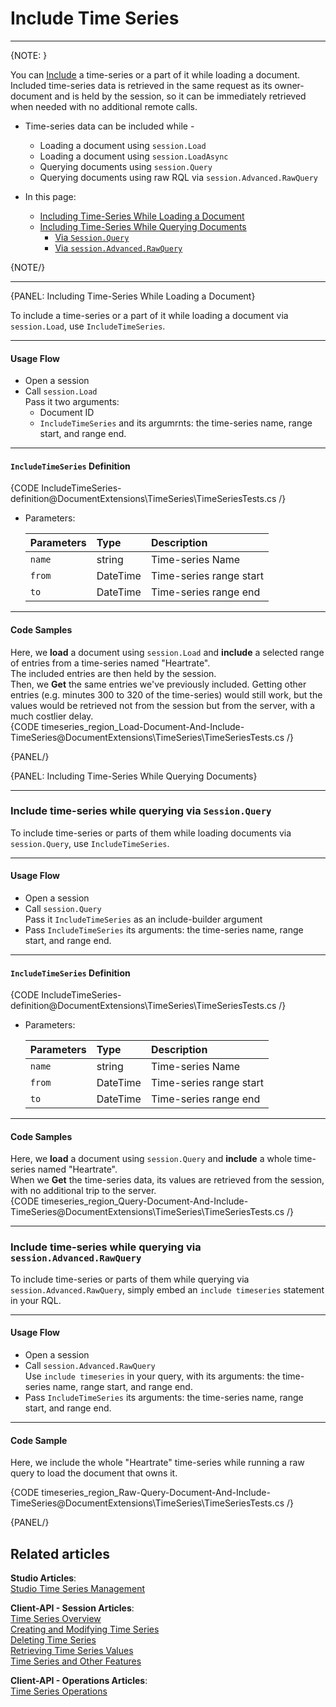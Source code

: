 ﻿# Include Time Series  
---

{NOTE: }

You can [Include](../../../client-api/session/loading-entities#load-with-includes) 
a time-series or a part of it while loading a document.  
Included time-series data is retrieved in the same request as its owner-document 
and is held by the session, so it can be immediately retrieved when needed with no 
additional remote calls.

* Time-series data can be included while -  
   * Loading a document using `session.Load`  
   * Loading a document using `session.LoadAsync`  
   * Querying documents using `session.Query`  
   * Querying documents using raw RQL via `session.Advanced.RawQuery`  

* In this page:  
  * [Including Time-Series While Loading a Document](../../../document-extensions/timeseries/client-api/include-time-series#including-time-series-while-loading-a-document)  
  * [Including Time-Series While Querying Documents](../../../document-extensions/timeseries/client-api/include-time-series#including-time-series-while-querying-documents)  
      * [Via `Session.Query`](../../../document-extensions/timeseries/client-api/include-time-series#include-time-series-while-querying-via-)  
      * [Via `session.Advanced.RawQuery`](../../../document-extensions/timeseries/client-api/include-time-series#include-time-series-while-querying-via--1)  

{NOTE/}

---

{PANEL: Including Time-Series While Loading a Document}

To include a time-series or a part of it while loading a document 
via `session.Load`, use `IncludeTimeSeries`.  

---

#### Usage Flow  

* Open a session  
* Call `session.Load`  
  Pass it two arguments:  
   * Document ID  
   * `IncludeTimeSeries` and its argumrnts: the time-series name, range start, and range end.  

---

#### `IncludeTimeSeries` Definition

{CODE IncludeTimeSeries-definition@DocumentExtensions\TimeSeries\TimeSeriesTests.cs /}

* Parameters:  

     | Parameters | Type | Description |
     |:-------------|:-------------|:-------------|
     | `name` | string | Time-series Name |
     | `from` | DateTime | Time-series range start |
     | `to` | DateTime | Time-series range end |

---

#### Code Samples  

Here, we **load** a document using `session.Load` and **include** 
a selected range of entries from a time-series named "Heartrate".  
The included entries are then held by the session.  
Then, we **Get** the same entries we've previously included. 
Getting other entries (e.g. minutes 300 to 320 of the time-series) 
would still work, but the values would be retrieved not from 
the session but from the server, with a much costlier delay.  
{CODE timeseries_region_Load-Document-And-Include-TimeSeries@DocumentExtensions\TimeSeries\TimeSeriesTests.cs /}

{PANEL/}

{PANEL: Including Time-Series While Querying Documents}

---

### Include time-series while querying via `Session.Query`  

To include time-series or parts of them while loading documents 
via `session.Query`, use `IncludeTimeSeries`.  

---

#### Usage Flow  

* Open a session  
* Call `session.Query`  
  Pass it `IncludeTimeSeries` as an include-builder argument  
* Pass `IncludeTimeSeries` its arguments: the time-series name, range start, and range end.  

---

#### `IncludeTimeSeries` Definition

{CODE IncludeTimeSeries-definition@DocumentExtensions\TimeSeries\TimeSeriesTests.cs /}

* Parameters:  

     | Parameters | Type | Description |
     |:-------------|:-------------|:-------------|
     | `name` | string | Time-series Name |
     | `from` | DateTime | Time-series range start |
     | `to` | DateTime | Time-series range end |

---

#### Code Samples  

Here, we **load** a document using `session.Query` and **include** 
a whole time-series named "Heartrate".  
When we **Get** the time-series data, its values are retrieved 
from the session, with no additional trip to the server.  
{CODE timeseries_region_Query-Document-And-Include-TimeSeries@DocumentExtensions\TimeSeries\TimeSeriesTests.cs /}

---

### Include time-series while querying via `session.Advanced.RawQuery`  


To include time-series or parts of them while querying via `session.Advanced.RawQuery`, 
simply embed an `include timeseries` statement in your RQL.  

---

#### Usage Flow  

* Open a session  
* Call `session.Advanced.RawQuery`  
  Use `include timeseries` in your query, with its arguments: the time-series name, range start, and range end.  
* Pass `IncludeTimeSeries` its arguments: the time-series name, range start, and range end.  

---

#### Code Sample

Here, we include the whole "Heartrate" time-series while running a raw query to 
load the document that owns it.  

{CODE timeseries_region_Raw-Query-Document-And-Include-TimeSeries@DocumentExtensions\TimeSeries\TimeSeriesTests.cs /}

{PANEL/}

## Related articles
**Studio Articles**:  
[Studio Time Series Management]()  

**Client-API - Session Articles**:  
[Time Series Overview]()  
[Creating and Modifying Time Series]()  
[Deleting Time Series]()  
[Retrieving Time Series Values]()  
[Time Series and Other Features]()  

**Client-API - Operations Articles**:  
[Time Series Operations]()  
